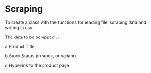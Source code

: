 # Scraping
To create a class with the functions for reading file, scraping data and writing to csv.

The data to be scrapped :-

a.Product Title 

b.Stock Status (in stock, or variant) 

c.Hyperlink to the product page

